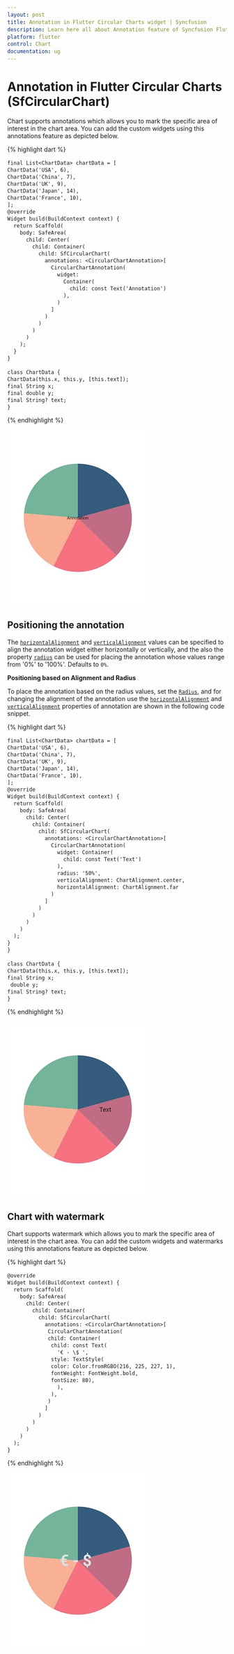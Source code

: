 ```yaml
---
layout: post
title: Annotation in Flutter Circular Charts widget | Syncfusion 
description: Learn here all about Annotation feature of Syncfusion Flutter Circular Charts (SfCircularChart) widget and more.
platform: flutter
control: Chart
documentation: ug
---
```


# Annotation in Flutter Circular Charts (SfCircularChart)

Chart supports annotations which allows you to mark the specific area of interest in the chart area. You can add the custom widgets using this annotations feature as depicted below.

{% highlight dart %} 

    final List<ChartData> chartData = [
    ChartData('USA', 6),
    ChartData('China', 7),
    ChartData('UK', 9),
    ChartData('Japan', 14),
    ChartData('France', 10),
    ];
    @override
    Widget build(BuildContext context) {
      return Scaffold(
        body: SafeArea(
          child: Center(
            child: Container(
              child: SfCircularChart(
                annotations: <CircularChartAnnotation>[
                  CircularChartAnnotation(
                    widget: 
                      Container(
                        child: const Text('Annotation')
                      ),
                    )
                  ]
                )
              )
            )
          )
        );
      }
    }

    class ChartData {
    ChartData(this.x, this.y, [this.text]);
    final String x;
    final double y;
    final String? text;
    }

{% endhighlight %}

![Annotation](images/annotation/default_annotation.jpg)

## Positioning the annotation

The [`horizontalAlignment`](https://pub.dev/documentation/syncfusion_flutter_charts/latest/charts/CircularChartAnnotation/horizontalAlignment.html) and [`verticalAlignment`](https://pub.dev/documentation/syncfusion_flutter_charts/latest/charts/CircularChartAnnotation/verticalAlignment.html) values can be specified to align the annotation widget either horizontally or vertically, and the also the property [`radius`](https://pub.dev/documentation/syncfusion_flutter_charts/latest/charts/CircularChartAnnotation/radius.html) can be used for placing the annotation whose values range from '0%' to '100%'. Defaults to `0%`.

**Positioning based on Alignment and Radius**

To place the annotation based on the radius values, set the [`Radius`](https://pub.dev/documentation/syncfusion_flutter_charts/latest/charts/CircularChartAnnotation/radius.html), and for changing the alignment of the annotation use the [`horizontalAlignment`](https://pub.dev/documentation/syncfusion_flutter_charts/latest/charts/CircularChartAnnotation/horizontalAlignment.html) and [`verticalAlignment`](https://pub.dev/documentation/syncfusion_flutter_charts/latest/charts/CircularChartAnnotation/verticalAlignment.html) properties of annotation are shown in the following code snippet.

{% highlight dart %} 

    final List<ChartData> chartData = [
    ChartData('USA', 6),
    ChartData('China', 7),
    ChartData('UK', 9),
    ChartData('Japan', 14),
    ChartData('France', 10),
    ];
    @override
    Widget build(BuildContext context) {
      return Scaffold(
        body: SafeArea(
          child: Center(
            child: Container(
              child: SfCircularChart(
                annotations: <CircularChartAnnotation>[
                  CircularChartAnnotation(
                    widget: Container(
                      child: const Text('Text')
                    ),
                    radius: '50%',
                    verticalAlignment: ChartAlignment.center,
                    horizontalAlignment: ChartAlignment.far  
                  )
                ]
              )
            )
          )
        )
      );
    }
    }

    class ChartData {
    ChartData(this.x, this.y, [this.text]);
    final String x;
     double y;
    final String? text;
    }

{% endhighlight %}

![Positioning based on Alignment and radius](images/annotation/annotation_positioning.jpg)

## Chart with watermark

Chart supports watermark which allows you to mark the specific area of interest in the chart area. You can add the custom widgets and watermarks using this annotations feature as depicted below.

{% highlight dart %} 

    @override
    Widget build(BuildContext context) {
      return Scaffold(
        body: SafeArea(
          child: Center(
            child: Container(
              child: SfCircularChart(
                annotations: <CircularChartAnnotation>[
                 CircularChartAnnotation(
                 child: Container(
                  child: const Text(
                    '€ - \$ ',
                  style: TextStyle(
                  color: Color.fromRGBO(216, 225, 227, 1),
                  fontWeight: FontWeight.bold,
                  fontSize: 80),
                    ),
                  ),
                 )
                ] 
              )
            )
          )
        )
      );
    }

{% endhighlight %}


![Chart with Watermark](images/annotation/watermark.jpg)